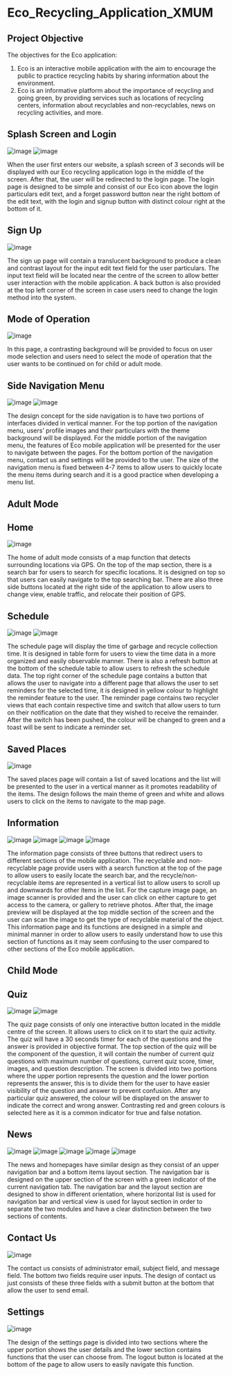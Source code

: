 # Eco_Recycling_Application_XMUM

## Project Objective
The objectives for the Eco application:
1. 	Eco is an interactive mobile application with the aim to encourage the public to practice recycling habits by sharing information about the environment.
2. 	Eco is an informative platform about the importance of recycling and going green, by providing services such as locations of recycling centers, information about recyclables and non-recyclables, news on recycling activities, and more.

## Splash Screen and Login
![image](https://user-images.githubusercontent.com/96167642/169645145-3b4d9c7e-eefe-4db6-aa06-39eea2e79251.png)
![image](https://user-images.githubusercontent.com/96167642/169645150-752bd5a5-8d3d-410e-bce6-5582fc84acff.png)

When the user first enters our website, a splash screen of 3 seconds will be displayed with our Eco recycling application logo in the middle of the screen. After that, the user will be redirected to the login page. The login page is designed to be simple and consist of our Eco icon above the login particulars edit text, and a forget password button near the right bottom of the edit text, with the login and signup button with distinct colour right at the bottom of it.

## Sign Up
![image](https://user-images.githubusercontent.com/96167642/169645182-e97c8a05-0979-4acc-8c99-48865bb921b8.png)

The sign up page will contain a translucent background to produce a clean and contrast layout for the input edit text field for the user particulars. The input text field will be located near the centre of the screen to allow better user interaction with the mobile application. A back button is also provided at the top left corner of the screen in case users need to change the login method into the system.

## Mode of Operation
![image](https://user-images.githubusercontent.com/96167642/169645203-152bc6ca-a7f9-489d-9a7b-a9ab3060e32b.png)

In this page, a contrasting background will be provided to focus on user mode selection and users need to select the mode of operation that the user wants to be continued on for child or adult mode.

## Side Navigation Menu
![image](https://user-images.githubusercontent.com/96167642/169645213-175066a7-2619-4e49-8892-197798bd1238.png)
![image](https://user-images.githubusercontent.com/96167642/169645215-93bc9d17-b1fd-45e8-8908-ffb7477229b0.png)

The design concept for the side navigation is to have two portions of interfaces divided in vertical manner. For the top portion of the navigation menu, users’ profile images and their particulars with the theme background will be displayed. For the middle portion of the navigation menu, the features of Eco mobile application will be presented for the user to navigate between the pages. For the bottom portion of the navigation menu, contact us and settings will be provided to the user.
The size of the navigation menu is fixed between 4-7 items to allow users to quickly locate the menu items during search and it is a good practice when developing a menu list.

## Adult Mode
## Home
![image](https://user-images.githubusercontent.com/96167642/169645320-81ab0d98-9004-4b00-9833-9fbe0c7f446f.png)

The home of adult mode consists of a map function that detects surrounding locations via GPS. On the top of the map section, there is a search bar for users to search for specific locations. It is designed on top so that users can easily navigate to the top searching bar. There are also three side buttons located at the right side of the application to allow users to change view, enable traffic, and relocate their position of GPS.

## Schedule
![image](https://user-images.githubusercontent.com/96167642/169645348-fd889200-0317-471d-9ff3-406550267337.png)
![image](https://user-images.githubusercontent.com/96167642/169662896-ca4f0a88-169c-4850-bf62-287284e0e3e5.png)

The schedule page will display the time of garbage and recycle collection time. It is designed in table form for users to view the time data in a more organized and easily observable manner. There is also a refresh button at the bottom of the schedule table to allow users to refresh the schedule data. The top right corner of the schedule page contains a button that allows the user to navigate into a different page that allows the user to set reminders for the selected time, it is designed in yellow colour to highlight the reminder feature to the user.
The reminder page contains two recycler views that each contain respective time and switch that allow users to turn on their notification on the date that they wished to receive the remainder. After the switch has been pushed, the colour will be changed to green and a toast will be sent to indicate a reminder set.

## Saved Places
![image](https://user-images.githubusercontent.com/96167642/169645381-148c0227-e140-4eca-811a-0ae791867cdd.png)

The saved places page will contain a list of saved locations and the list will be presented to the user in a vertical manner as it promotes readability of the items. The design follows the main theme of green and white and allows users to click on the items to navigate to the map page.

## Information
![image](https://user-images.githubusercontent.com/96167642/169645401-897fd54b-9a94-4dbf-8f48-6583b89188b6.png)
![image](https://user-images.githubusercontent.com/96167642/169645409-28bc4119-46f2-4aec-bfe6-abe8217096cf.png)
![image](https://user-images.githubusercontent.com/96167642/169645414-3c629f71-c6b8-431d-8a7b-c4b4f7734679.png)
![image](https://user-images.githubusercontent.com/96167642/169645419-113be1ba-6c3e-49d2-8724-74878f359347.png)

The information page consists of three buttons that redirect users to different sections of the mobile application. The recyclable and non-recyclable page provide users with a search function at the top of the page to allow users to easily locate the search bar, and the recycle/non-recyclable items are represented in a vertical list to allow users to scroll up and downwards for other items in the list. For the capture image page, an image scanner is provided and the user can click on either capture to get access to the camera, or gallery to retrieve photos. After that, the image preview will be displayed at the top middle section of the screen and the user can scan the image to get the type of recyclable material of the object. This information page and its functions are designed in a simple and minimal manner in order to allow users to easily understand how to use this section of functions as it may seem confusing to the user compared to other sections of the Eco mobile application.

## Child Mode
## Quiz
![image](https://user-images.githubusercontent.com/96167642/169645438-439eb6eb-66bf-4a86-899a-72f9da23e382.png)
![image](https://user-images.githubusercontent.com/96167642/169645442-56fd04e6-5bde-4d81-96f9-330446763b6a.png)

The quiz page consists of only one interactive button located in the middle centre of the screen. It allows users to click on it to start the quiz activity. The quiz will have a 30 seconds timer for each of the questions and the answer is provided in objective format. The top section of the quiz will be the component of the question, it will contain the number of current quiz questions with maximum number of questions, current quiz score, timer, images, and question description. The screen is divided into two portions where the upper portion represents the question and the lower portion represents the answer, this is to divide them for the user to have easier visibility of the question and answer to prevent confusion. After any particular quiz answered, the colour will be displayed on the answer to indicate the correct and wrong answer. Contrasting red and green colours is selected here as it is a common indicator for true and false notation.

## News
![image](https://user-images.githubusercontent.com/96167642/169645456-e80de3a3-9911-4ed2-ab40-6dadea234af6.png)
![image](https://user-images.githubusercontent.com/96167642/169645461-3ee688a0-c02c-4648-989f-1a5c8a29405c.png)
![image](https://user-images.githubusercontent.com/96167642/169645465-ce7a9f78-053f-49df-aa84-1be8674b4b3d.png)
![image](https://user-images.githubusercontent.com/96167642/169645469-8b6116a9-63ef-4f46-95e6-5427526c3ab0.png)
![image](https://user-images.githubusercontent.com/96167642/169645473-3d8567d2-6f33-4445-a6bd-fed709e56f66.png)

The news and homepages have similar design as they consist of an upper navigation bar and a bottom items layout section. The navigation bar is designed on the upper section of the screen with a green indicator of the current navigation tab. The navigation bar and the layout section are designed to show in different orientation, where horizontal list is used for navigation bar and vertical view is used for layout section in order to separate the two modules and have a clear distinction between the two sections of contents.

## Contact Us
![image](https://user-images.githubusercontent.com/96167642/169645494-3d6678ad-77f1-4687-9246-ce9cbe014916.png)

The contact us consists of administrator email, subject field, and message field. The bottom two fields require user inputs. The design of contact us just consists of these three fields with a submit button at the bottom that allow the user to send email.

## Settings
![image](https://user-images.githubusercontent.com/96167642/169645502-7b2d8d64-59b0-415c-9c6b-fe243f833224.png)

The design of the settings page is divided into two sections where the upper portion shows the user details and the lower section contains functions that the user can choose from. The logout button is located at the bottom of the page to allow users to easily navigate this function.
